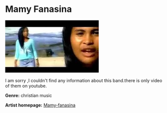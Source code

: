 # Mamy Fanasina

![Mamy-fanasina](fanasina.JPG)

I am sorry ,I couldn't find any information about this band.there is only video of them on youtube.

**Genre:** christian music

**Artist homepage:** [Mamy-fanasina](https://www.youtube.com)
